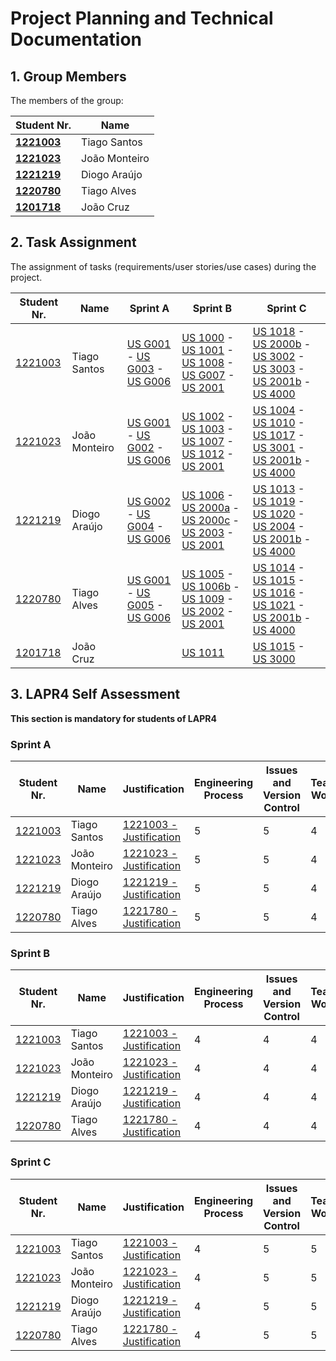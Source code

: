 # Project Planning and Technical Documentation

## 1. Group Members

The members of the group:

| Student Nr.	                              | Name	          |
|-------------------------------------------|----------------|
| **[1221003](1221003/readme.md)**          | Tiago Santos   |
| **[1221023](1221023/readme.md)**          | João Monteiro	 |
| **[1221219](1221219/readme.md)**          | Diogo Araújo   |
| **[1220780](1220780/readme.md)**          | Tiago Alves    |
| **[1201718](1201718/readme.md)**        	 | João Cruz      |                                                                                                                                                                                                                              |          |



## 2. Task Assignment

The assignment of tasks (requirements/user stories/use cases) during the project.

| Student Nr.	                          | Name          | Sprint A                                                                                   | Sprint B                                                                                                                                                     | Sprint C                                                                                                                                                                                    |
|---------------------------------------|---------------|--------------------------------------------------------------------------------------------|--------------------------------------------------------------------------------------------------------------------------------------------------------------|---------------------------------------------------------------------------------------------------------------------------------------------------------------------------------------------|
| [1221003](1221003/readme.md)        	 | Tiago Santos  | [US G001](us_g001/readme.md) - [US G003](us_g003/readme.md) - [US G006](us_g006/readme.md) | [US 1000](us_1001/readme.md) - [US 1001](us_1001/readme.md) - [US 1008](us_1008/readme.md) - [US G007](us_g007/readme.md) - [US 2001](us_2001/readme.md)     | [US 1018](us_1018/readme.md) - [US 2000b](us_2000b/readme.md) - [US 3002](us_3002/readme.md) - [US 3003](us_3003/readme.md) - [US 2001b](us_2001b/readme.md) - [US 4000](us_4000/readme.md) |
| [1221023](1221023/readme.md)        	 | João Monteiro | [US G001](us_g001/readme.md) - [US G002](us_g002/readme.md) - [US G006](us_g006/readme.md) | [US 1002](us_1002/readme.md) - [US 1003](us_1003/readme.md) - [US 1007](us_1007/readme.md) - [US 1012](us_1012/readme.md) - [US 2001](us_2001/readme.md)     | [US 1004](us_1004/readme.md) - [US 1010](us_1010/readme.md) - [US 1017](us_1017/readme.md) - [US 3001](us_2004/readme.md) - [US 2001b](us_2001b/readme.md) - [US 4000](us_4000/readme.md)   |
| [1221219](1221219/readme.md)        	 | Diogo Araújo  | [US G002](us_g002/readme.md) - [US G004](us_g004/readme.md) - [US G006](us_g006/readme.md) | [US 1006](us_1006/readme.md) - [US 2000a](us_2000a/readme.md) - [US 2000c](us_2000c/readme.md) - [US 2003](us_2003/readme.md) - [US 2001](us_2001/readme.md) | [US 1013](us_1013/readme.md) - [US 1019](us_1019/readme.md) - [US 1020](us_1020/readme.md) - [US 2004](us_2004/readme.md) - [US 2001b](us_2001b/readme.md) - [US 4000](us_4000/readme.md)   |
| [1220780](1220780/readme.md)        	 | Tiago Alves   | [US G001](us_g001/readme.md) - [US G005](us_g005/readme.md) - [US G006](us_g006/readme.md) | [US 1005](us_1005/readme.md) - [US 1006b](us_1006b/readme.md) - [US 1009](us_1009/readme.md) - [US 2002](us_2002/readme.md) - [US 2001](us_2001/readme.md)   | [US 1014](us_1014/readme.md) - [US 1015](us_1015/readme.md) - [US 1016](us_1016/readme.md) - [US 1021](us_1021/readme.md) - [US 2001b](us_2001b/readme.md) - [US 4000](us_4000/readme.md)   |
| [1201718](1201718/readme.md)        	 | João Cruz     |                                                                                            | [US 1011](us_1011/readme.md)                                                                                                                                 | [US 1015](us_1015/readme.md) - [US 3000](us_3000/readme.md)                                                                                                                                 |

## 3. LAPR4 Self Assessment

**This section is mandatory for students of LAPR4**
### Sprint A

| Student Nr.	                 | Name          | Justification                                              | Engineering Process | Issues and Version Control | Team Work | Deployment | Integration | Req. Satisfaction | 
|------------------------------|---------------|------------------------------------------------------------|---------------------|----------------------------|-----------|------------|-------------|-------------------|
| [1221003](1221003/readme.md) | Tiago Santos  | [1221003 - Justification](1221003/lapr4/sprinta/readme.md) | 5                   | 5                          | 4         | 5          | 5           | 5                 |
| [1221023](1221023/readme.md) | João Monteiro | [1221023 - Justification](1221023/lapr4/sprinta/readme.md) | 5                   | 5                          | 4         | 5          | 5           | 5                 |
| [1221219](1221219/readme.md) | Diogo Araújo  | [1221219 - Justification](1221219/lapr4/sprinta/readme.md) | 5                   | 5                          | 4         | 5          | 5           | 5                 |
| [1220780](1220780/readme.md) | Tiago Alves   | [1221780 - Justification](1220780/lapr4/sprinta/readme.md) | 5                   | 5                          | 4         | 5          | 5           | 5                 |


### Sprint B

| Student Nr.	                 | Name          | Justification                                              | Engineering Process | Issues and Version Control | Team Work | Deployment | Integration | Req. Satisfaction | 
|------------------------------|---------------|------------------------------------------------------------|---------------------|----------------------------|-----------|------------|-------------|-------------------|
| [1221003](1221003/readme.md) | Tiago Santos  | [1221003 - Justification](1221003/lapr4/sprintb/readme.md) | 4                   | 4                          | 4         | 5          | 4           | 4                 |
| [1221023](1221023/readme.md) | João Monteiro | [1221023 - Justification](1221023/lapr4/sprintb/readme.md) | 4                   | 4                          | 4         | 5          | 4           | 4                 |
| [1221219](1221219/readme.md) | Diogo Araújo  | [1221219 - Justification](1221219/lapr4/sprintb/readme.md) | 4                   | 4                          | 4         | 5          | 4           | 4                 |
| [1220780](1220780/readme.md) | Tiago Alves   | [1221780 - Justification](1220780/lapr4/sprintb/readme.md) | 4                   | 4                          | 4         | 5          | 4           | 4                 |


### Sprint C

| Student Nr.	                 | Name          | Justification                                              | Engineering Process | Issues and Version Control | Team Work | Deployment | Integration | Req. Satisfaction | 
|------------------------------|---------------|------------------------------------------------------------|---------------------|----------------------------|-----------|------------|-------------|-------------------|
| [1221003](1221003/readme.md) | Tiago Santos  | [1221003 - Justification](1221003/lapr4/sprintc/readme.md) | 4                   | 5                          | 5         | 4          | 5           | 4                 |
| [1221023](1221023/readme.md) | João Monteiro | [1221023 - Justification](1221023/lapr4/sprintc/readme.md) | 4                   | 5                          | 5         | 4          | 5           | 4                 |
| [1221219](1221219/readme.md) | Diogo Araújo  | [1221219 - Justification](1221219/lapr4/sprintc/readme.md) | 4                   | 5                          | 5         | 4          | 5           | 4                 |
| [1220780](1220780/readme.md) | Tiago Alves   | [1221780 - Justification](1220780/lapr4/sprintc/readme.md) | 4                   | 5                          | 5         | 4          | 5           | 4                 |

